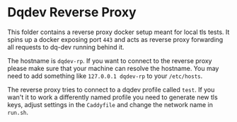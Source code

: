 # Dqdev Reverse Proxy

This folder contains a reverse proxy docker setup meant for local tls tests. It spins up a docker exposing port `443` and acts as reverse proxy forwarding all requests to dq-dev running behind it.

The hostname is `dqdev-rp`. If you want to connect to the reverse proxy please make sure that your machine can resolve the hostname. You may need to add something like `127.0.0.1 dqdev-rp` to your `/etc/hosts`.

The reverse proxy tries to connect to a dqdev profile called `test`. If you wan't it to work a differently named profile you need to generate new tls keys, adjust settings in the `Caddyfile` and change the network name in `run.sh`.
